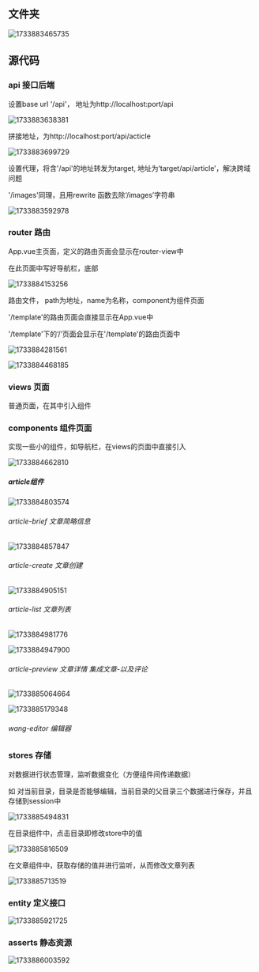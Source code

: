 ## 文件夹

![1733883465735](image/blogWeb代码介绍/1733883465735.png)

## 源代码

### api 接口后端

设置base url '/api'， 地址为http://localhost:port/api

![1733883638381](image/blogWeb代码介绍/1733883638381.png)

拼接地址，为http://localhost:port/api/acticle

![1733883699729](image/blogWeb代码介绍/1733883699729.png)

设置代理，将含'/api'的地址转发为target, 地址为‘target/api/article’，解决跨域问题

'/images'同理，且用rewrite 函数去除‘/images’字符串

![1733883592978](image/blogWeb代码介绍/1733883592978.png)

### router 路由

App.vue主页面，定义的路由页面会显示在router-view中

在此页面中写好导航栏，底部

![1733884153256](image/blogWeb代码介绍/1733884153256.png)

路由文件， path为地址，name为名称，component为组件页面

'/template'的路由页面会直接显示在App.vue中

'/template'下的‘/’页面会显示在'/template'的路由页面中

![1733884281561](image/blogWeb代码介绍/1733884281561.png)

![1733884468185](image/blogWeb代码介绍/1733884468185.png)

### views 页面

普通页面，在其中引入组件

### components 组件页面

实现一些小的组件，如导航栏，在views的页面中直接引入

![1733884662810](image/blogWeb代码介绍/1733884662810.png)

##### article组件

![1733884803574](image/blogWeb代码介绍/1733884803574.png)

###### article-brief 文章简略信息

![1733884857847](image/blogWeb代码介绍/1733884857847.png)

###### article-create 文章创建

![1733884905151](image/blogWeb代码介绍/1733884905151.png)

###### article-list 文章列表

![1733884981776](image/blogWeb代码介绍/1733884981776.png)

![1733884947900](image/blogWeb代码介绍/1733884947900.png)

###### article-preview 文章详情 集成文章-以及评论

![1733885064664](image/blogWeb代码介绍/1733885064664.png)

![1733885179348](image/blogWeb代码介绍/1733885179348.png)

###### wang-editor 编辑器

### stores 存储

对数据进行状态管理，监听数据变化（方便组件间传递数据）

如 对当前目录，目录是否能够编辑，当前目录的父目录三个数据进行保存，并且存储到session中

![1733885494831](image/blogWeb代码介绍/1733885494831.png)

在目录组件中，点击目录即修改store中的值

![1733885816509](image/blogWeb代码介绍/1733885816509.png)

在文章组件中，获取存储的值并进行监听，从而修改文章列表

![1733885713519](image/blogWeb代码介绍/1733885713519.png)

### entity 定义接口

![1733885921725](image/blogWeb代码介绍/1733885921725.png)

### asserts 静态资源

![1733886003592](image/blogWeb代码介绍/1733886003592.png)
